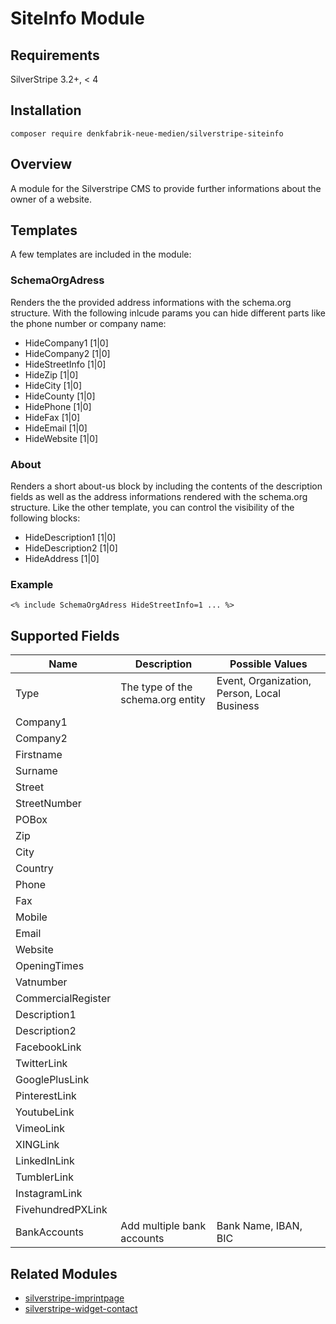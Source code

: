 # SiteInfo Module

## Requirements

SilverStripe 3.2+, < 4

## Installation
    composer require denkfabrik-neue-medien/silverstripe-siteinfo

## Overview

A module for the Silverstripe CMS to provide further informations about the owner of a website. 

## Templates

A few templates are included in the module:

### SchemaOrgAdress
Renders the the provided address informations with the schema.org structure. With the following inlcude params you can hide different parts like the phone number or company name:

- HideCompany1 [1|0]
- HideCompany2 [1|0]
- HideStreetInfo [1|0]
- HideZip [1|0]
- HideCity [1|0]
- HideCounty [1|0]
- HidePhone [1|0]
- HideFax [1|0]
- HideEmail [1|0]
- HideWebsite [1|0]

### About
Renders a short about-us block by including the contents of the description fields as well as the address informations rendered with the schema.org structure. Like the other template, you can control the visibility of the following blocks:

- HideDescription1 [1|0]
- HideDescription2 [1|0]
- HideAddress [1|0]

### Example

    <% include SchemaOrgAdress HideStreetInfo=1 ... %>
    
## Supported Fields
|Name|Description|Possible Values|
|---|---|---|
|Type|The type of the schema.org entity|Event, Organization, Person, Local Business|
|Company1|||
|Company2|||
|Firstname|||
|Surname|||
|Street|||
|StreetNumber|||
|POBox|||
|Zip|||
|City|||
|Country|||
|Phone|||
|Fax|||
|Mobile|||
|Email|||
|Website|||
|OpeningTimes|||
|Vatnumber|||
|CommercialRegister|||
|Description1|||
|Description2|||
|FacebookLink|||
|TwitterLink|||
|GooglePlusLink|||
|PinterestLink|||
|YoutubeLink|||
|VimeoLink|||
|XINGLink|||
|LinkedInLink|||
|TumblerLink|||
|InstagramLink|||
|FivehundredPXLink|||
|BankAccounts|Add multiple bank accounts|Bank Name, IBAN, BIC|

## Related Modules

- [silverstripe-imprintpage](https://github.com/marcokernler/silverstripe-imprintpage)
- [silverstripe-widget-contact](https://github.com/marcokernler/silverstripe-widget-contact)
